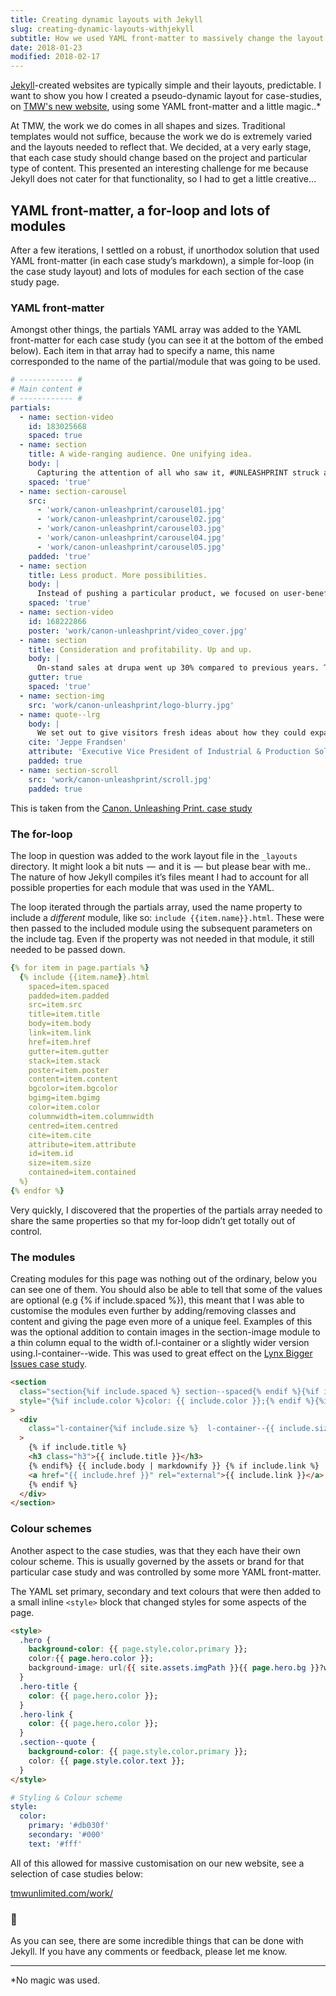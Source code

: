 ```yaml
---
title: Creating dynamic layouts with Jekyll
slug: creating-dynamic-layouts-withjekyll
subtitle: How we used YAML front-matter to massively change the layout for different posts on our agency’s new website
date: 2018-01-23
modified: 2018-02-17
---
```


[Jekyll](http://jekyllrb.com)\-created websites are typically simple and their layouts, predictable. I want to show you how I created a pseudo-dynamic layout for case-studies, on [TMW's new website](http://www.tmwunlimited.com), using some YAML front-matter and a little magic..\*

At TMW, the work we do comes in all shapes and sizes. Traditional templates would not suffice, because the work we do is extremely varied and the layouts needed to reflect that. We decided, at a very early stage, that each case study should change based on the project and particular type of content. This presented an interesting challenge for me because Jekyll does not cater for that functionality, so I had to get a little creative…

## YAML front-matter, a for-loop and lots of modules

After a few iterations, I settled on a robust, if unorthodox solution that used YAML front-matter (in each case study’s markdown), a simple for-loop (in the case study layout) and lots of modules for each section of the case study page.

### YAML front-matter

Amongst other things, the partials YAML array was added to the YAML front-matter for each case study (you can see it at the bottom of the embed below). Each item in that array had to specify a name, this name corresponded to the name of the partial/module that was going to be used.

```yaml
# ------------ #
# Main content #
# ------------ #
partials:
  - name: section-video
    id: 183025668
    spaced: true
  - name: section
    title: A wide-ranging audience. One unifying idea.
    body: |
      Capturing the attention of all who saw it, #UNLEASHPRINT struck a positive chord with our audience. Its compelling message provided a great platform for us to produce inspiring social content, quirky product demos, thought-provoking headlines, surprising DM and more.
    spaced: 'true'
  - name: section-carousel
    src:
      - 'work/canon-unleashprint/carousel01.jpg'
      - 'work/canon-unleashprint/carousel02.jpg'
      - 'work/canon-unleashprint/carousel03.jpg'
      - 'work/canon-unleashprint/carousel04.jpg'
      - 'work/canon-unleashprint/carousel05.jpg'
    padded: 'true'
  - name: section
    title: Less product. More possibilities.
    body: |
      Instead of pushing a particular product, we focused on user-benefits, demonstrating how everyone could #UNLEASHPRINT. From laptops to table tops, we showed our audience endless print possibilities - and encouraged them to get involved too.
    spaced: 'true'
  - name: section-video
    id: 168222866
    poster: 'work/canon-unleashprint/video_cover.jpg'
  - name: section
    title: Consideration and profitability. Up and up.
    body: |
      On-stand sales at drupa went up 30% compared to previous years. The hero product launch hit its sales target by day three of the 10-day event. And during the event, #UNLEASHPRINT was used three times more than the hashtag of any other competitor.
    gutter: true
    spaced: 'true'
  - name: section-img
    src: 'work/canon-unleashprint/logo-blurry.jpg'
  - name: quote--lrg
    body: |
      We set out to give visitors fresh ideas about how they could expand their capabilities and to inspire them to unleash print in their own individual ways. We've surpassed that objective on every level.
    cite: 'Jeppe Frandsen'
    attribute: 'Executive Vice President of Industrial & Production Solutions Canon Europe'
    padded: true
  - name: section-scroll
    src: 'work/canon-unleashprint/scroll.jpg'
    padded: true
```

This is taken from the [Canon. Unleashing Print. case study](http://www.tmwunlimited.com/work/canon-unleashprint/)

### The for-loop

The loop in question was added to the work layout file in the `_layouts` directory. It might look a bit nuts  —  and it is  —  but please bear with me.. The nature of how Jekyll compiles it’s files meant I had to account for all possible properties for each module that was used in the YAML.

The loop iterated through the partials array, used the name property to include a _different_ module, like so: `include {{item.name}}.html`. These were then passed to the included module using the subsequent parameters on the include tag. Even if the property was not needed in that module, it still needed to be passed down.

```yaml
{% for item in page.partials %}
  {% include {{item.name}}.html
    spaced=item.spaced
    padded=item.padded
    src=item.src
    title=item.title
    body=item.body
    link=item.link
    href=item.href
    gutter=item.gutter
    stack=item.stack
    poster=item.poster
    content=item.content
    bgcolor=item.bgcolor
    bgimg=item.bgimg
    color=item.color
    columnwidth=item.columnwidth
    centred=item.centred
    cite=item.cite
    attribute=item.attribute
    id=item.id
    size=item.size
    contained=item.contained
  %}
{% endfor %}
```

Very quickly, I discovered that the properties of the partials array needed to share the same properties so that my for-loop didn’t get totally out of control.

### The modules

Creating modules for this page was nothing out of the ordinary, below you can see one of them. You should also be able to tell that some of the values are optional (e.g {% if include.spaced %}), this meant that I was able to customise the modules even further by adding/removing classes and content and giving the page even more of a unique feel. Examples of this was the optional addition to contain images in the section-image module to a thin column equal to the width of.l-container or a slightly wider version using.l-container--wide. This was used to great effect on the [Lynx Bigger Issues case study](http://www.tmwunlimited.com/work/unilever-lynx-bigger-issues/).

```html
<section
  class="section{%if include.spaced %} section--spaced{% endif %}{%if include.padded %} section--padded{% endif %}{%if include.classes %} {{ include.classes }}{% endif %}{%if include.centred %} section--centred{% endif %}"
  style="{%if include.color %}color: {{ include.color }};{% endif %}{%if include.bgcolor %}background-color: {{ include.bgcolor }};{% endif %}"
>
  <div
    class="l-container{%if include.size %}  l-container--{{ include.size }}{% endif %}"
  >
    {% if include.title %}
    <h3 class="h3">{{ include.title }}</h3>
    {% endif%} {{ include.body | markdownify }} {% if include.link %}
    <a href="{{ include.href }}" rel="external">{{ include.link }}</a>
    {% endif %}
  </div>
</section>
```

### Colour schemes

Another aspect to the case studies, was that they each have their own colour scheme. This is usually governed by the assets or brand for that particular case study and was controlled by some more YAML front-matter.

The YAML set primary, secondary and text colours that were then added to a small inline `<style>` block that changed styles for some aspects of the page.

```html
<style>
  .hero {
    background-color: {{ page.style.color.primary }};
    color:{{ page.hero.color }};
    background-image: url({{ site.assets.imgPath }}{{ page.hero.bg }}?w=500&{{ site.assets.params }});
  }
  .hero-title {
    color: {{ page.hero.color }};
  }
  .hero-link {
    color: {{ page.hero.color }};
  }
  .section--quote {
    background-color: {{ page.style.color.primary }};
    color: {{ page.style.color.text }};
  }
</style>
```

```yaml
# Styling & Colour scheme
style:
  color:
    primary: '#db030f'
    secondary: '#000'
    text: '#fff'
```

All of this allowed for massive customisation on our new website, see a selection of case studies below:

[tmwunlimited.com/work/](http://www.tmwunlimited.com/work/)

### 👋

As you can see, there are some incredible things that can be done with Jekyll. If you have any comments or feedback, please let me know.

---

\*No magic was used.
